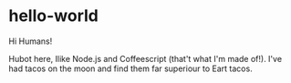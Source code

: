 # hello-world

Hi Humans!

Hubot here, Ilike Node.js and Coffeescript (that't what I'm made of!).
I've had tacos on the moon and find them far superiour to Eart tacos.
